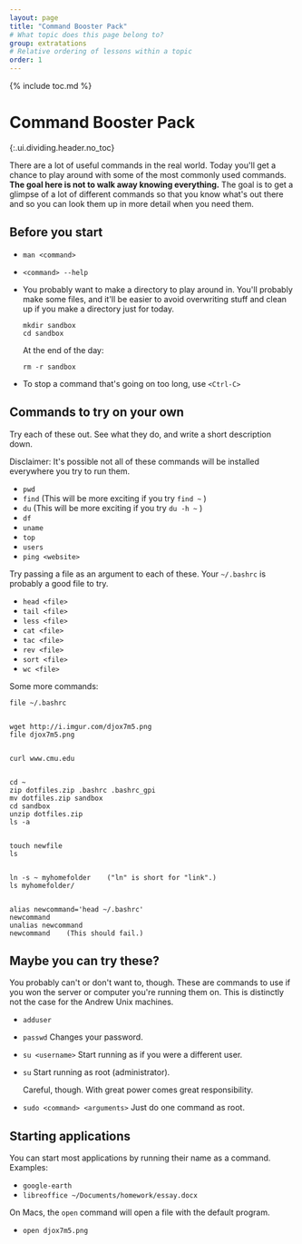 ```yaml
---
layout: page
title: "Command Booster Pack"
# What topic does this page belong to?
group: extratations
# Relative ordering of lessons within a topic
order: 1
---
```


{% include toc.md %}

# Command Booster Pack
{:.ui.dividing.header.no_toc}

There are a lot of useful commands in the real world. Today you'll get a chance
to play around with some of the most commonly used commands. __The goal here is
not to walk away knowing everything.__ The goal is to get a glimpse of a lot  of
different commands so that you know what's out there and so you can look them up
in more detail when you need them.


## Before you start

- `man <command>`

- `<command> --help`

- You probably want to make a directory to play around in. You'll probably make
  some files, and it'll be easier to avoid overwriting stuff and clean up if you
  make a directory just for today.

  ~~~
  mkdir sandbox
  cd sandbox
  ~~~


  At the end of the day:

  ~~~
  rm -r sandbox
  ~~~

- To stop a command that's going on too long, use `<Ctrl-C>`

## Commands to try on your own

Try each of these out. See what they do, and write a short description down.

Disclaimer: It's possible not all of these commands will be installed
everywhere you try to run them.

- `pwd`
- `find` (This will be more exciting if you try `find ~` )
- `du` (This will be more exciting if you try `du -h ~` )
- `df`
- `uname`
- `top`
- `users`
- `ping <website>`

Try passing a file as an argument to each of these. Your `~/.bashrc` is probably
a good file to try.

- `head <file>`
- `tail <file>`
- `less <file>`
- `cat <file>`
- `tac <file>`
- `rev <file>`
- `sort <file>`
- `wc <file>`

Some more commands:

~~~
file ~/.bashrc


wget http://i.imgur.com/djox7m5.png
file djox7m5.png


curl www.cmu.edu


cd ~
zip dotfiles.zip .bashrc .bashrc_gpi
mv dotfiles.zip sandbox
cd sandbox
unzip dotfiles.zip
ls -a


touch newfile
ls


ln -s ~ myhomefolder    ("ln" is short for "link".)
ls myhomefolder/


alias newcommand='head ~/.bashrc'
newcommand
unalias newcommand
newcommand    (This should fail.)
~~~

## Maybe you can try these?

You probably can't or don't want to, though. These are commands to use if you
won the server or computer you're running them on. This is distinctly not the
case for the Andrew Unix machines.

- `adduser`
- `passwd` Changes your password.
- `su <username>` Start running as if you were a different user.
- `su` Start running as root (administrator).

   Careful, though. With great power comes great responsibility.

- `sudo <command> <arguments>` Just do one command as root.

## Starting applications

You can start most applications by running their name as a command. Examples:

- `google-earth`
- `libreoffice ~/Documents/homework/essay.docx`

On Macs, the `open` command will open a file with the default program.

- `open djox7m5.png`



